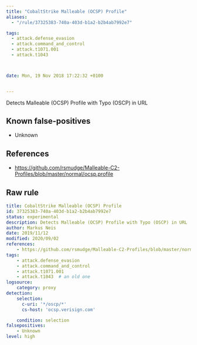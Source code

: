 ```yaml
---
title: "CobaltStrike Malleable (OCSP) Profile"
aliases:
  - "/rule/37325383-740a-403d-b1a2-b2b4ab7992e7"

tags:
  - attack.defense_evasion
  - attack.command_and_control
  - attack.t1071.001
  - attack.t1043



date: Mon, 19 Nov 2018 17:22:32 +0100


---
```


Detects Malleable (OCSP) Profile with Typo (OSCP) in URL

<!--more-->


## Known false-positives

* Unknown



## References

* https://github.com/rsmudge/Malleable-C2-Profiles/blob/master/normal/ocsp.profile


## Raw rule
```yaml
title: CobaltStrike Malleable (OCSP) Profile
id: 37325383-740a-403d-b1a2-b2b4ab7992e7
status: experimental
description: Detects Malleable (OCSP) Profile with Typo (OSCP) in URL
author: Markus Neis
date: 2019/11/12
modified: 2020/09/02
references:
    - https://github.com/rsmudge/Malleable-C2-Profiles/blob/master/normal/ocsp.profile
tags:
    - attack.defense_evasion
    - attack.command_and_control
    - attack.t1071.001
    - attack.t1043  # an old one
logsource:
    category: proxy
detection:
    selection:
      c-uri: '*/oscp/*'
      cs-host: 'ocsp.verisign.com'

    condition: selection
falsepositives:
    - Unknown
level: high

```

